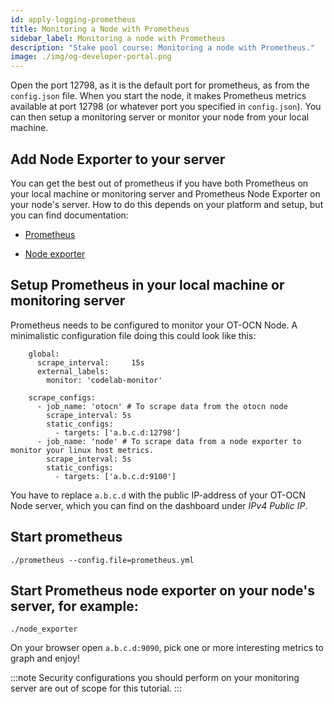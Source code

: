 ```yaml
---
id: apply-logging-prometheus
title: Monitoring a Node with Prometheus
sidebar_label: Monitoring a node with Prometheus
description: "Stake pool course: Monitoring a node with Prometheus."
image: ./img/og-developer-portal.png
---
```


Open the port 12798, as it is the default port for prometheus, as from the `config.json` file.
When you start the node, it makes Prometheus metrics available at port 12798 (or whatever port you specified in `config.json`). You can then setup a monitoring server or monitor your node from your local machine.

## Add Node Exporter to your server
You can get the best out of prometheus if you have both Prometheus on your local machine or monitoring server and Prometheus Node Exporter on your node's server. How to do this depends on your platform and setup, but you can find documentation:

   * [Prometheus](https://prometheus.io/docs/prometheus/latest/getting_started/)

   * [Node exporter](https://prometheus.io/docs/guides/node-exporter/)

## Setup Prometheus in your local machine or monitoring server
Prometheus needs to be configured to monitor your OT-OCN Node. A minimalistic configuration file doing this could look like this:

        global:
          scrape_interval:     15s
          external_labels:
            monitor: 'codelab-monitor'

        scrape_configs:
          - job_name: 'otocn' # To scrape data from the otocn node
            scrape_interval: 5s
            static_configs:
              - targets: ['a.b.c.d:12798']
          - job_name: 'node' # To scrape data from a node exporter to monitor your linux host metrics.
            scrape_interval: 5s
            static_configs:
              - targets: ['a.b.c.d:9100']


You have to replace `a.b.c.d` with the public IP-address of your OT-OCN Node server, which you can find on the dashboard under _IPv4 Public IP_.

## Start prometheus

    ./prometheus --config.file=prometheus.yml

## Start Prometheus node exporter on your node's server, for example:

    ./node_exporter

On your browser open `a.b.c.d:9090`, pick one or more interesting metrics to graph and enjoy!

:::note
Security configurations you should perform on your monitoring server are out of scope for this tutorial.
:::
